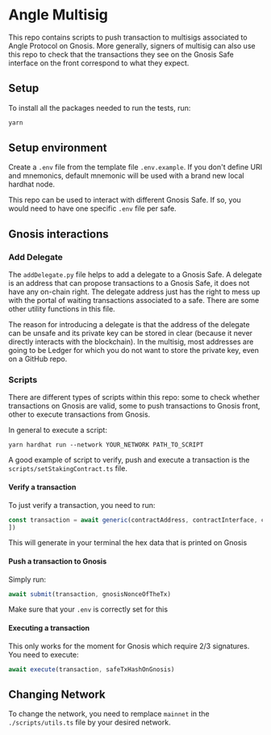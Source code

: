 # Angle Multisig

This repo contains scripts to push transaction to multisigs associated to Angle Protocol on Gnosis.
More generally, signers of multisig can also use this repo to check that the transactions they see on the Gnosis Safe interface on the front correspond to what they expect.

## Setup

To install all the packages needed to run the tests, run:

```javascript
yarn
```

## Setup environment

Create a `.env` file from the template file `.env.example`.
If you don't define URI and mnemonics, default mnemonic will be used with a brand new local hardhat node.

This repo can be used to interact with different Gnosis Safe. If so, you would need to have one specific `.env` file per safe.

## Gnosis interactions

### Add Delegate

The `addDelegate.py` file helps to add a delegate to a Gnosis Safe. A delegate is an address that can propose transactions to a Gnosis Safe, it does not have any on-chain right. The delegate address just has the right to mess up with the portal of waiting transactions associated to a safe. There are some other utility functions in this file.

The reason for introducing a delegate is that the address of the delegate can be unsafe and its private key can be stored in clear (because it never directly interacts with the blockchain). In the multisig, most addresses are going to be Ledger for which you do not want to store the private key, even on a GitHub repo.

### Scripts

There are different types of scripts within this repo: some to check whether transactions on Gnosis are valid, some to push transactions to Gnosis front, other to execute transactions from Gnosis.

In general to execute a script:

`yarn hardhat run --network YOUR_NETWORK PATH_TO_SCRIPT`

A good example of script to verify, push and execute a transaction is the `scripts/setStakingContract.ts` file.

#### Verify a transaction

To just verify a transaction, you need to run:

```typescript
const transaction = await generic(contractAddress, contractInterface, contractFunctionToCall, [contractParameters]
])
```

This will generate in your terminal the hex data that is printed on Gnosis

#### Push a transaction to Gnosis

Simply run:

```typescript
await submit(transaction, gnosisNonceOfTheTx)
```

Make sure that your `.env` is correctly set for this

#### Executing a transaction

This only works for the moment for Gnosis which require 2/3 signatures. You need to execute:

```typescript
await execute(transaction, safeTxHashOnGnosis)
```

## Changing Network

To change the network, you need to remplace `mainnet` in the `./scripts/utils.ts` file by your desired network.
